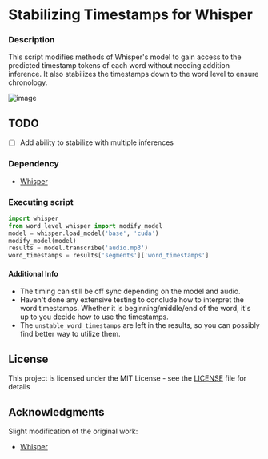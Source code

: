 # Stabilizing Timestamps for Whisper

### Description

This script modifies methods of Whisper's model to gain access to the predicted timestamp tokens of each word without needing addition inference. It also stabilizes the timestamps down to the word level to ensure chronology.

![image](https://user-images.githubusercontent.com/28970749/192950141-40ac8cbd-ccac-45da-b563-f8144d22c54e.png)

## TODO
- [ ] Add ability to stabilize with multiple inferences

### Dependency

* [Whisper](https://github.com/openai/whisper)

### Executing script

```python
import whisper
from word_level_whisper import modify_model
model = whisper.load_model('base', 'cuda')
modify_model(model)
results = model.transcribe('audio.mp3')
word_timestamps = results['segments']['word_timestamps']
```

#### Additional Info

* The timing can still be off sync depending on the model and audio.
* Haven't done any extensive testing to conclude how to interpret the word timestamps. Whether it is beginning/middle/end of the word, it's up to you decide how to use the timestamps.
* The `unstable_word_timestamps` are left in the results, so you can possibly find better way to utilize them.

## License

This project is licensed under the MIT License - see the [LICENSE](LICENSE) file for details

## Acknowledgments

Slight modification of the original work:
* [Whisper](https://github.com/openai/whisper)
